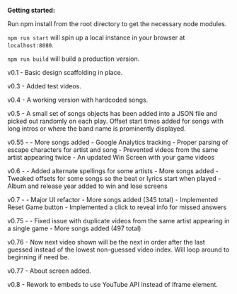 **Getting started:**

Run npm install from the root directory to get the necessary node modules.

`npm run start` will spin up a local instance in your browser at `localhost:8080`.

`npm run build` will build a production version.



v0.1 - Basic design scaffolding in place.

v0.3 - Added test videos.

v0.4 - A working version with hardcoded songs.

v0.5 - A small set of songs objects has been added into a JSON file and picked out randomly on each play. Offset start times added for songs with long intros or where the band name is prominently displayed.

v0.55 -
	- More songs added
	- Google Analytics tracking
	- Proper parsing of escape characters for artist and song
	- Prevented videos from the same artist appearing twice
	- An updated Win Screen with your game videos

v0.6 -
	- Added alternate spellings for some artists
	- More songs added
	- Tweaked offsets for some songs so the beat or lyrics start when played
	- Album and release year added to win and lose screens

v0.7 -
	- Major UI refactor
	- More songs added (345 total)
	- Implemented Reset Game button
	- Implemented a click to reveal info for missed answers

v0.75 -
	- Fixed issue with duplicate videos from the same artist appearing in a single game
	- More songs added (497 total)

v0.76 - Now next video shown will be the next in order after the last guessed instead of the lowest non-guessed video index. Will loop around to beginning if need be.

v0.77 - About screen added.

v0.8 - Rework to embeds to use YouTube API instead of Iframe element.